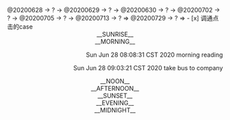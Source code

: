 <link rel="stylesheet"  type="text/css" href="s-activity.css"/>
<TODO>@20200628 → ? → @20200629 → ? → @20200630 → ? → @20200702 → ? → @20200705 → ? → @20200713 → ? ⇒ @20200729 → ? ⇒ </TODO>
- [x] 调通点击的case    
<center><timeblock>__SUNRISE__</timeblock></center>
<center><timeblock>__MORNING__</timeblock></center>
<p align="right"><action>Sun Jun 28 08:08:31 CST 2020 morning reading</action></p>
<p align="right"><action>Sun Jun 28 09:03:21 CST 2020 take bus to company</action></p>
<center><timeblock>__NOON__</timeblock></center>
<center><timeblock>__AFTERNOON__</timeblock></center>
<center><timeblock>__SUNSET__</timeblock></center>
<center><timeblock>__EVENING__</timeblock></center>
<center><timeblock>__MIDNIGHT__</timeblock></center>

